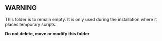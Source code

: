 ## WARNING

This folder is to remain empty. It is only used during the installation where it places temporary scripts.

**Do not delete, move or modify this folder**
